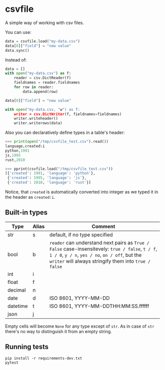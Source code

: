 csvfile
=======
A simple way of working with csv files.

You can use:

```python
data = csvfile.load("my-data.csv")
data[0]["field"] = "new value"
data.sync()
```

Instead of:

```python
data = []
with open("my-data.csv") as f:
    reader = csv.DictReader(f)
    fieldnames = reader.fieldnames
    for row in reader:
        data.append(row)

data[0]["field"] = "new value"

with open("my-data.csv, "w") as f:
    writer = csv.DictWriter(f, fieldnames=fieldnames)
    writer.writeheader()
    writer.writerows(data)
```

Also you can declaratively define types in a table's header:

```python
>>> print(open("/tmp/csvfile_test.csv").read())
language,created:i
python,1991
js,1995
rust,2010

>>> pprint(csvfile.load("/tmp/csvfile_test.csv"))
[{'created': 1991, 'language': 'python'},
 {'created': 1995, 'language': 'js'},
 {'created': 2010, 'language': 'rust'}]
```

Notice, that `created` is automatically converted into integer as we typed it in
the header as `created:i`.


Built-in types
--------------

| Type     | Alias | Comment                                                                                                                                                                                                     |
|----------|-------|-------------------------------------------------------------------------------------------------------------------------------------------------------------------------------------------------------------|
| str      | s     | default, if no type specified                                                                                                                                                                               |
| bool     | b     | `reader` can understand next pairs as `True / False` case-insensitevely: `true / false`, `t / f`, `1 / 0`, `y / n`, `yes / no`, `on / off`, but the `writer` will always stringify them into `true / false` |
| int      | i     |                                                                                                                                                                                                             |
| float    | f     |                                                                                                                                                                                                             |
| decimal  | n     |                                                                                                                                                                                                             |
| date     | d     | ISO 8601, YYYY-MM-DD                                                                                                                                                                                        |
| datetime | t     | ISO 8601, YYYY-MM-DDTHH:MM:SS.ffffff                                                                                                                                                                        |
| json     | j     |                                                                                                                                                                                                             |

Empty cells will become `None` for any type except of `str`.
As in case of `str` there's no way to distinguish it from an empty string.


Running tests
-------------
    pip install -r requirements-dev.txt
    pytest
